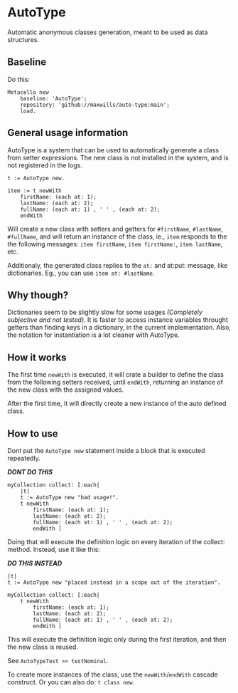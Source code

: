 # AutoType
Automatic anonymous classes generation, meant to be used as data structures.

## Baseline

Do this:
```Smalltalk
Metacello new
    baseline: 'AutoType';
    repository: 'github://maxwills/auto-type:main';
    load.
```

## General usage information

AutoType is a system that can be used to automatically generate a class from setter expressions. The new class is not installed in the system, and is not registered in the logs.

```Smalltalk
t := AutoType new.

item := t newWith
	firstName: (each at: 1);
	lastName: (each at: 2);
	fullName: (each at: 1) , ' ' , (each at: 2);
	endWith
```
Will create a new class with setters and getters for `#firstName`, `#lastName`, `#fullName`, and will return an instance of the class, ie., `item` responds to the the following messages: `item firstName`, `item firstName:`, `item lastName`, etc.

Additionaly, the generated class replies to the `at:` and at:put: message, like dictionaries. Eg., you can use `item at: #lastName`.

## Why though?
Dictionaries seem to be slightly slow for some usages *(Completely subjective and not tested)*. It is faster to access instance variables throught getters than finding keys in a dictionary, in the current implementation. Also, the notation for instantiation is a lot cleaner with AutoType.

## How it works

The first time `newWith` is executed, it will crate a builder to define the class from the following setters received, until `endWith`, returning an instance of the new class with the assigned values. 

After the first time, it will directly create a new instance of the auto defined class.

## How to use

Dont put the `AutoType new` statement inside a block that is executed repeatedly.

***DONT DO THIS***

```Smalltalk
myCollection collect: [:each| 
	|t|
	t := AutoType new "bad usage!".
	t newWith
		firstName: (each at: 1);
		lastName: (each at: 2);
		fullName: (each at: 1) , ' ' , (each at: 2);
		endWith ]
```

Doing that will execute the definition logic on every iteration of the collect: method. Instead, use it like this:

***DO THIS INSTEAD***
```Smalltalk
|t|
t := AutoType new "placed instead in a scope out of the iteration".
	
myCollection collect: [:each| 
	t newWith
		firstName: (each at: 1);
		lastName: (each at: 2);
		fullName: (each at: 1) , ' ' , (each at: 2);
		endWith ]
```
This will execute the definition logic only during the first iteration, and then the new class is reused.

See `AutoTypeTest >> testNominal`.


To create more instances of the class, use the `newWith`/`endWith` cascade construct. Or you can also do:
`t class new`.
